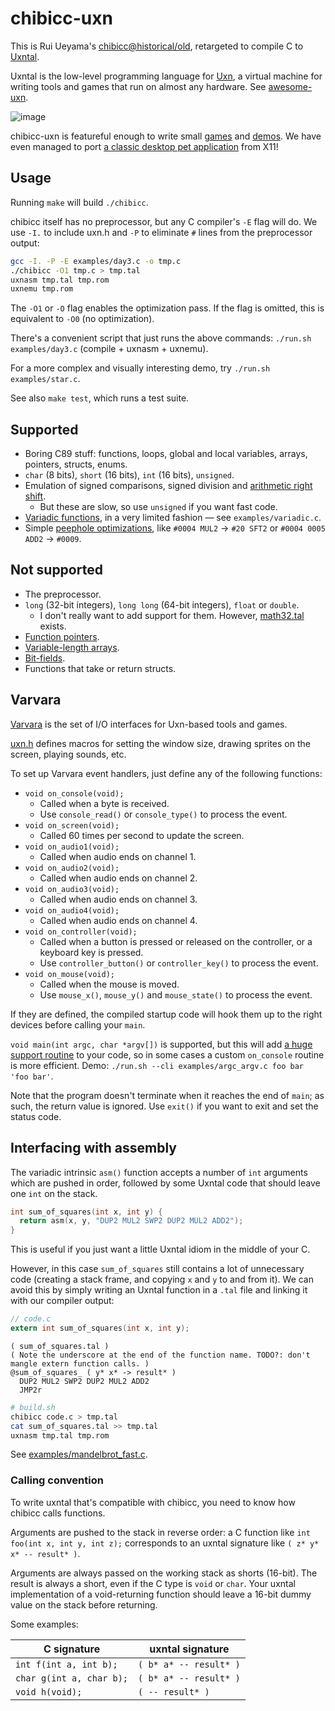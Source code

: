 # chibicc-uxn

This is Rui Ueyama's [chibicc@historical/old](https://github.com/rui314/chibicc/tree/historical/old), retargeted to compile C to [Uxntal](https://wiki.xxiivv.com/site/uxntal.html).

Uxntal is the low-level programming language for [Uxn](https://100r.co/site/uxn.html), a virtual machine for writing tools and games that run on almost any hardware. See [awesome-uxn](https://github.com/hundredrabbits/awesome-uxn).

![image](https://github.com/lynn/chibicc/assets/16232127/312c01e7-0a82-43c0-86ef-6215010cd250)

chibicc-uxn is featureful enough to write small [games](examples/danmaku.c) and [demos](example/star.c). We have even managed to port [a classic desktop pet application](https://github.com/hikari-no-yume/oneko-uxn) from X11!

## Usage

Running `make` will build `./chibicc`.

chibicc itself has no preprocessor, but any C compiler's `-E` flag will do. We use `-I.` to include uxn.h and `-P` to eliminate `#` lines from the preprocessor output:

```sh
gcc -I. -P -E examples/day3.c -o tmp.c
./chibicc -O1 tmp.c > tmp.tal
uxnasm tmp.tal tmp.rom
uxnemu tmp.rom
```

The `-O1` or `-O` flag enables the optimization pass. If the flag is omitted, this is equivalent to `-O0` (no optimization).

There's a convenient script that just runs the above commands: `./run.sh examples/day3.c` (compile + uxnasm + uxnemu).

For a more complex and visually interesting demo, try `./run.sh examples/star.c`.

See also `make test`, which runs a test suite.

## Supported

- Boring C89 stuff: functions, loops, global and local variables, arrays, pointers, structs, enums.
- `char` (8 bits), `short` (16 bits), `int` (16 bits), `unsigned`.
- Emulation of signed comparisons, signed division and [arithmetic right shift](https://en.wikipedia.org/wiki/Arithmetic_shift).
  - But these are slow, so use `unsigned` if you want fast code.
- [Variadic functions](https://en.cppreference.com/w/c/variadic), in a very limited fashion — see `examples/variadic.c`.
- Simple [peephole optimizations](https://en.wikipedia.org/wiki/Peephole_optimization), like `#0004 MUL2` → `#20 SFT2` or `#0004 0005 ADD2` → `#0009`.

## Not supported

- The preprocessor.
- `long` (32-bit integers), `long long` (64-bit integers), `float` or `double`.
  - I don't really want to add support for them. However, [math32.tal](http://plastic-idolatry.com/erik/nxu/math32.tal) exists.
- [Function pointers](https://en.wikipedia.org/wiki/Function_pointer).
- [Variable-length arrays](https://en.cppreference.com/w/c/language/array#Variable-length_arrays).
- [Bit-fields](https://en.cppreference.com/w/c/language/bit_field).
- Functions that take or return structs.

## Varvara

[Varvara](https://wiki.xxiivv.com/site/varvara.html) is the set of I/O interfaces for Uxn-based tools and games.

[uxn.h](./uxn.h) defines macros for setting the window size, drawing sprites on the screen, playing sounds, etc.

To set up Varvara event handlers, just define any of the following functions:

- `void on_console(void);`
  - Called when a byte is received.
  - Use `console_read()` or `console_type()` to process the event.
- `void on_screen(void);`
  - Called 60 times per second to update the screen.
- `void on_audio1(void);`
  - Called when audio ends on channel 1.
- `void on_audio2(void);`
  - Called when audio ends on channel 2.
- `void on_audio3(void);`
  - Called when audio ends on channel 3.
- `void on_audio4(void);`
  - Called when audio ends on channel 4.
- `void on_controller(void);`
  - Called when a button is pressed or released on the controller, or a keyboard key is pressed.
  - Use `controller_button()` or `controller_key()` to process the event.
- `void on_mouse(void);`
  - Called when the mouse is moved.
  - Use `mouse_x()`, `mouse_y()` and `mouse_state()` to process the event.

If they are defined, the compiled startup code will hook them up to the right devices before calling your `main`.

`void main(int argc, char *argv[])` is supported, but this will add [a huge support routine](routines/argc_argv.tal) to your code, so in some cases a custom `on_console` routine is more efficient. Demo: `./run.sh --cli examples/argc_argv.c foo bar 'foo bar'`.

Note that the program doesn't terminate when it reaches the end of `main`; as such, the return value is ignored. Use `exit()` if you want to exit and set the status code.

## Interfacing with assembly

The variadic intrinsic `asm()` function accepts a number of `int` arguments which are pushed in order, followed by some Uxntal code that should leave one `int` on the stack.

```c
int sum_of_squares(int x, int y) {
  return asm(x, y, "DUP2 MUL2 SWP2 DUP2 MUL2 ADD2");
}
```

This is useful if you just want a little Uxntal idiom in the middle of your C.

However, in this case `sum_of_squares` still contains a lot of unnecessary code (creating a stack frame, and copying `x` and `y` to and from it). We can avoid this by simply writing an Uxntal function in a `.tal` file and linking it with our compiler output:

```c
// code.c
extern int sum_of_squares(int x, int y);
```

```tal
( sum_of_squares.tal )
( Note the underscore at the end of the function name. TODO?: don't mangle extern function calls. )
@sum_of_squares_ ( y* x* -> result* )
  DUP2 MUL2 SWP2 DUP2 MUL2 ADD2
  JMP2r
```

```sh
# build.sh
chibicc code.c > tmp.tal
cat sum_of_squares.tal >> tmp.tal
uxnasm tmp.tal tmp.rom
```

See [examples/mandelbrot_fast.c](./examples/mandelbrot_fast.c).

### Calling convention

To write uxntal that's compatible with chibicc, you need to know how chibicc calls functions.

Arguments are pushed to the stack in reverse order: a C function like `int foo(int x, int y, int z);` corresponds to an uxntal signature like `( z* y* x* -- result* )`.

Arguments are always passed on the working stack as shorts (16-bit). The result is always a short, even if the C type is `void` or `char`. Your uxntal implementation of a void-returning function should leave a 16-bit dummy value on the stack before returning.

Some examples:

| C signature | uxntal signature |
| --- | --- |
| `int f(int a, int b);` | `( b* a* -- result* )` |
| `char g(int a, char b);` | `( b* a* -- result* )` |
| `void h(void);` | `( -- result* )` |
